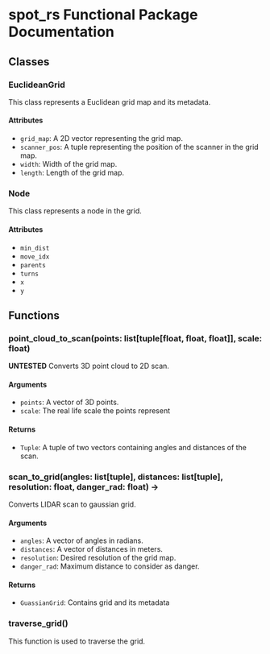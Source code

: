 # spot_rs Functional Package Documentation

## Classes

### EuclideanGrid
This class represents a Euclidean grid map and its metadata.

#### Attributes
- `grid_map`: A 2D vector representing the grid map.
- `scanner_pos`: A tuple representing the position of the scanner in the grid map.
- `width`: Width of the grid map.
- `length`: Length of the grid map.

### Node
This class represents a node in the grid.

#### Attributes
- `min_dist`
- `move_idx`
- `parents`
- `turns`
- `x`
- `y`

## Functions

### point_cloud_to_scan(points: list[tuple[float, float, float]], scale: float)
**UNTESTED**
Converts 3D point cloud to 2D scan.

#### Arguments
- `points`: A vector of 3D points.
- `scale`: The real life scale the points represent

#### Returns
- `Tuple`: A tuple of two vectors containing angles and distances of the scan.

### scan_to_grid(angles: list\[tuple\], distances: list\[tuple\], resolution: float, danger_rad: float) -> 
Converts LIDAR scan to gaussian grid.

#### Arguments
- `angles`: A vector of angles in radians.
- `distances`: A vector of distances in meters. 
- `resolution`: Desired resolution of the grid map.
- `danger_rad`: Maximum distance to consider as danger. 

#### Returns
- `GuassianGrid`: Contains grid and its metadata

### traverse_grid()
This function is used to traverse the grid.
